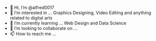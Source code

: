 - 👋 Hi, I’m @alfred0017
- 👀 I’m interested in ... Graphics Designing, Video Editing and anything related to digital arts
- 🌱 I’m currently learning ... Web Design and Data Science
- 💞️ I’m looking to collaborate on ...
- 📫 How to reach me ...

<!---
alfred0017/alfred0017 is a ✨ special ✨ repository because its `README.md` (this file) appears on your GitHub profile.
You can click the Preview link to take a look at your changes.
--->
